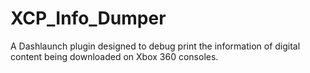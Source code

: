 # XCP_Info_Dumper
A Dashlaunch plugin designed to debug print the information of digital content being downloaded on Xbox 360 consoles.

